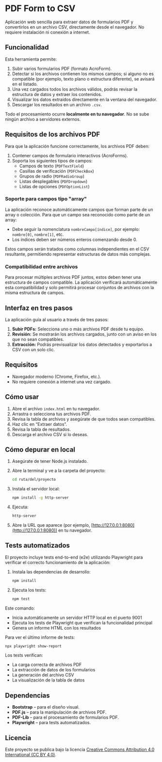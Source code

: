 # PDF Form to CSV

Aplicación web sencilla para extraer datos de formularios PDF y convertirlos en un archivo CSV, directamente desde el navegador. No requiere instalación ni conexión a internet.

## Funcionalidad

Esta herramienta permite:

1. Subir varios formularios PDF (formato AcroForm).
2. Detectar si los archivos contienen los mismos campos; si alguno no es compatible (por ejemplo, texto plano o estructura diferente), se avisará en el listado.
3. Una vez cargados todos los archivos válidos, podrás revisar la estructura de datos y extraer los contenidos.
4. Visualizar los datos extraídos directamente en la ventana del navegador.
5. Descargar los resultados en un archivo `.csv`.

Todo el procesamiento ocurre **localmente en tu navegador**. No se sube ningún archivo a servidores externos.

## Requisitos de los archivos PDF

Para que la aplicación funcione correctamente, los archivos PDF deben:

1. Contener campos de formulario interactivos (AcroForms).
2. Soporta los siguientes tipos de campos:
   - Campos de texto (`PDFTextField`)
   - Casillas de verificación (`PDFCheckBox`)
   - Grupos de radio (`PDFRadioGroup`)
   - Listas desplegables (`PDFDropdown`)
   - Listas de opciones (`PDFOptionList`)

### Soporte para campos tipo "array"

La aplicación reconoce automáticamente campos que forman parte de un array o colección. Para que un campo sea reconocido como parte de un array:

- Debe seguir la nomenclatura `nombreCampo[índice]`, por ejemplo: `nombre[0]`, `nombre[1]`, etc.
- Los índices deben ser números enteros comenzando desde 0.

Estos campos serán tratados como columnas independientes en el CSV resultante, permitiendo representar estructuras de datos más complejas.

### Compatibilidad entre archivos

Para procesar múltiples archivos PDF juntos, estos deben tener una estructura de campos compatible. La aplicación verificará automáticamente esta compatibilidad y solo permitirá procesar conjuntos de archivos con la misma estructura de campos.

## Interfaz en tres pasos

La aplicación guía al usuario a través de tres pasos:

1. **Subir PDFs:** Selecciona uno o más archivos PDF desde tu equipo.
2. **Revisión:** Se mostrarán los archivos cargados, junto con un aviso en los que no sean compatibles.
3. **Extracción:** Podrás previsualizar los datos detectados y exportarlos a CSV con un solo clic.

## Requisitos

* Navegador moderno (Chrome, Firefox, etc.).
* No requiere conexión a internet una vez cargado.

## Cómo usar

1. Abre el archivo `index.html` en tu navegador.
2. Arrastra o selecciona tus archivos PDF.
3. Revisa la tabla de archivos y asegúrate de que todos sean compatibles.
4. Haz clic en “Extraer datos”.
5. Revisa la tabla de resultados.
6. Descarga el archivo CSV si lo deseas.

## Cómo depurar en local

1. Asegúrate de tener Node.js instalado.
2. Abre la terminal y ve a la carpeta del proyecto:

   ```sh
   cd ruta/del/proyecto
   ```
3. Instala el servidor local:

   ```sh
   npm install -g http-server
   ```
4. Ejecuta:

   ```sh
   http-server
   ```
5. Abre la URL que aparece (por ejemplo, [http://127.0.0.1:8080](http://127.0.0.1:8080)) en tu navegador.

## Tests automatizados

El proyecto incluye tests end-to-end (e2e) utilizando Playwright para verificar el correcto funcionamiento de la aplicación:

1. Instala las dependencias de desarrollo:

   ```sh
   npm install
   ```

2. Ejecuta los tests:

   ```sh
   npm test
   ```

Este comando:
- Inicia automáticamente un servidor HTTP local en el puerto 9001
- Ejecuta los tests de Playwright que verifican la funcionalidad principal
- Genera un informe HTML con los resultados

Para ver el último informe de tests:

```sh
npx playwright show-report
```

Los tests verifican:
- La carga correcta de archivos PDF
- La extracción de datos de los formularios
- La generación del archivo CSV
- La visualización de la tabla de datos

## Dependencias

* **Bootstrap** – para el diseño visual.
* **PDF.js** – para la manipulación de archivos PDF.
* **PDF-Lib** – para el procesamiento de formularios PDF.
* **Playwright** – para tests automatizados.

## Licencia

Este proyecto se publica bajo la licencia [Creative Commons Attribution 4.0 International (CC BY 4.0)](https://creativecommons.org/licenses/by/4.0/).
